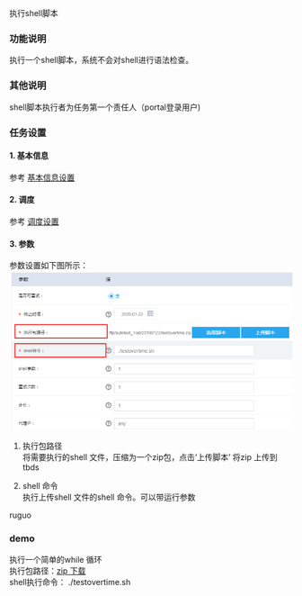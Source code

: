 执行shell脚本

### 功能说明
执行一个shell脚本，系统不会对shell进行语法检查。

### 其他说明
shell脚本执行者为任务第一个责任人（portal登录用户)

### 任务设置
#### 1. 基本信息  
参考 [基本信息设置](/workflow/workflow/runnerBasicInfo.md)  
#### 2. 调度  
参考 [调度设置](/workflow/workflow/runnerCycle.md)  

#### 3. 参数
参数设置如下图所示：
![shell 参数设置](/workflow/workflow/images/shell.jpg)
<br>
1. 执行包路径  
将需要执行的shell 文件，压缩为一个zip包，点击‘上传脚本’ 将zip 上传到tbds

2. shell 命令  
执行上传shell 文件的shell 命令。可以带运行参数

ruguo

### demo
执行一个简单的while 循环  
执行包路径：[zip 下载](http://dl.download.csdn.net/down11/20180205/441ee758c6d4e3f90395d998076900dd.zip?response-content-disposition=attachment%3Bfilename%3D%22testovertime.zip%22&OSSAccessKeyId=9q6nvzoJGowBj4q1&Expires=1517813646&Signature=aET4puXUfTutmA6VAcMzaVEWJyo%3D&user=wuyinxian&sourceid=10240523&sourcescore=2&isvip=0)  
shell执行命令： ./testovertime.sh  
